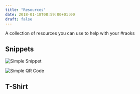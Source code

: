 ```yaml
---
title: "Resources"
date: 2018-01-18T08:59:00+01:00
draft: false
---
```

A collection of resources you can use to help with your #raoks

## Snippets
![Simple Snippet](/raok-hashtag-simple.jpg)

![Simple QR Code](/raok-qrcode-simple.jpg)
## T-Shirt
